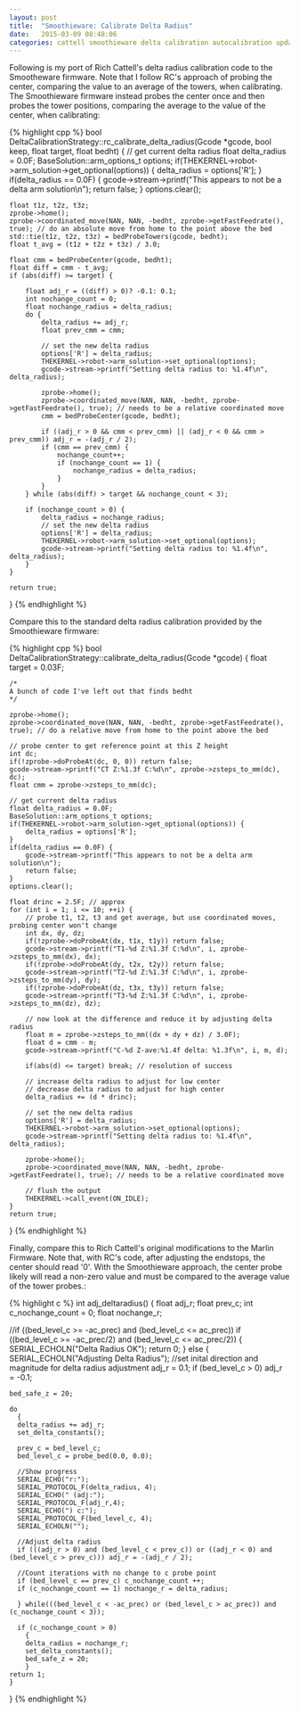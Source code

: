 ```yaml
---
layout: post
title:  "Smoothieware: Calibrate Delta Radius"
date:   2015-03-09 08:48:06
categories: cattell smoothieware delta calibration autocalibration update
---
```

Following is my port of Rich Cattell's delta radius calibration code to the Smootheware firmware.  Note that I follow RC's approach of probing the center, comparing the value to an average of the towers, when calibrating.  The Smoothieware firmware instead probes the center once and then probes the tower positions, comparing the average to the value of the center, when calibrating:

{% highlight cpp %}
bool DeltaCalibrationStrategy::rc_calibrate_delta_radius(Gcode *gcode, bool keep, float target, float bedht)
{
    // get current delta radius
    float delta_radius = 0.0F;
    BaseSolution::arm_options_t options;
    if(THEKERNEL->robot->arm_solution->get_optional(options)) {
        delta_radius = options['R'];
    }
    if(delta_radius == 0.0F) {
        gcode->stream->printf("This appears to not be a delta arm solution\n");
        return false;
    }
    options.clear();

    float t1z, t2z, t3z;
    zprobe->home();
    zprobe->coordinated_move(NAN, NAN, -bedht, zprobe->getFastFeedrate(), true); // do an absolute move from home to the point above the bed
    std::tie(t1z, t2z, t3z) = bedProbeTowers(gcode, bedht);
    float t_avg = (t1z + t2z + t3z) / 3.0;

    float cmm = bedProbeCenter(gcode, bedht);
    float diff = cmm - t_avg;
    if (abs(diff) >= target) {

        float adj_r = ((diff) > 0)? -0.1: 0.1;
        int nochange_count = 0;
        float nochange_radius = delta_radius;
        do {
            delta_radius += adj_r;
            float prev_cmm = cmm;

            // set the new delta radius
            options['R'] = delta_radius;
            THEKERNEL->robot->arm_solution->set_optional(options);
            gcode->stream->printf("Setting delta radius to: %1.4f\n", delta_radius);

            zprobe->home();
            zprobe->coordinated_move(NAN, NAN, -bedht, zprobe->getFastFeedrate(), true); // needs to be a relative coordinated move
            cmm = bedProbeCenter(gcode, bedht);

            if ((adj_r > 0 && cmm < prev_cmm) || (adj_r < 0 && cmm > prev_cmm)) adj_r = -(adj_r / 2);
            if (cmm == prev_cmm) {
                nochange_count++;
                if (nochange_count == 1) {
                    nochange_radius = delta_radius;
                }
            }
        } while (abs(diff) > target && nochange_count < 3);

        if (nochange_count > 0) {
            delta_radius = nochange_radius;
            // set the new delta radius
            options['R'] = delta_radius;
            THEKERNEL->robot->arm_solution->set_optional(options);
            gcode->stream->printf("Setting delta radius to: %1.4f\n", delta_radius);
        }
    }

    return true;
}
{% endhighlight %}

Compare this to the standard delta radius calibration provided by the Smoothieware firmware:

{% highlight cpp %}
bool DeltaCalibrationStrategy::calibrate_delta_radius(Gcode *gcode)
{
    float target = 0.03F;

    /*
    A bunch of code I've left out that finds bedht 
    */

    zprobe->home();
    zprobe->coordinated_move(NAN, NAN, -bedht, zprobe->getFastFeedrate(), true); // do a relative move from home to the point above the bed

    // probe center to get reference point at this Z height
    int dc;
    if(!zprobe->doProbeAt(dc, 0, 0)) return false;
    gcode->stream->printf("CT Z:%1.3f C:%d\n", zprobe->zsteps_to_mm(dc), dc);
    float cmm = zprobe->zsteps_to_mm(dc);

    // get current delta radius
    float delta_radius = 0.0F;
    BaseSolution::arm_options_t options;
    if(THEKERNEL->robot->arm_solution->get_optional(options)) {
        delta_radius = options['R'];
    }
    if(delta_radius == 0.0F) {
        gcode->stream->printf("This appears to not be a delta arm solution\n");
        return false;
    }
    options.clear();

    float drinc = 2.5F; // approx
    for (int i = 1; i <= 10; ++i) {
        // probe t1, t2, t3 and get average, but use coordinated moves, probing center won't change
        int dx, dy, dz;
        if(!zprobe->doProbeAt(dx, t1x, t1y)) return false;
        gcode->stream->printf("T1-%d Z:%1.3f C:%d\n", i, zprobe->zsteps_to_mm(dx), dx);
        if(!zprobe->doProbeAt(dy, t2x, t2y)) return false;
        gcode->stream->printf("T2-%d Z:%1.3f C:%d\n", i, zprobe->zsteps_to_mm(dy), dy);
        if(!zprobe->doProbeAt(dz, t3x, t3y)) return false;
        gcode->stream->printf("T3-%d Z:%1.3f C:%d\n", i, zprobe->zsteps_to_mm(dz), dz);

        // now look at the difference and reduce it by adjusting delta radius
        float m = zprobe->zsteps_to_mm((dx + dy + dz) / 3.0F);
        float d = cmm - m;
        gcode->stream->printf("C-%d Z-ave:%1.4f delta: %1.3f\n", i, m, d);

        if(abs(d) <= target) break; // resolution of success

        // increase delta radius to adjust for low center
        // decrease delta radius to adjust for high center
        delta_radius += (d * drinc);

        // set the new delta radius
        options['R'] = delta_radius;
        THEKERNEL->robot->arm_solution->set_optional(options);
        gcode->stream->printf("Setting delta radius to: %1.4f\n", delta_radius);

        zprobe->home();
        zprobe->coordinated_move(NAN, NAN, -bedht, zprobe->getFastFeedrate(), true); // needs to be a relative coordinated move

        // flush the output
        THEKERNEL->call_event(ON_IDLE);
    }
    return true;
}
{% endhighlight %}

Finally, compare this to Rich Cattell's original modifications to the Marlin Firmware.  Note that, with RC's code, after adjusting the endstops, the center should read '0'.  With the Smoothieware approach, the center probe likely will read a non-zero value and must be compared to the average value of the tower probes.:

{% highlight c %}
int adj_deltaradius() 
{
  float adj_r;
  float prev_c;
  int c_nochange_count = 0;
  float nochange_r;
  
  //if ((bed_level_c >= -ac_prec) and (bed_level_c <= ac_prec))
  if ((bed_level_c >= -ac_prec/2) and (bed_level_c <= ac_prec/2))
    {
    SERIAL_ECHOLN("Delta Radius OK");
    return 0;
    }
  else
    {
    SERIAL_ECHOLN("Adjusting Delta Radius");
    //set inital direction and magnitude for delta radius adjustment
    adj_r = 0.1;
    if (bed_level_c > 0) adj_r = -0.1;
  
    bed_safe_z = 20;
    
    do
      {
      delta_radius += adj_r;
      set_delta_constants();
    
      prev_c = bed_level_c;
      bed_level_c = probe_bed(0.0, 0.0);

      //Show progress
      SERIAL_ECHO("r:");
      SERIAL_PROTOCOL_F(delta_radius, 4);
      SERIAL_ECHO(" (adj:");
      SERIAL_PROTOCOL_F(adj_r,4);
      SERIAL_ECHO(") c:");
      SERIAL_PROTOCOL_F(bed_level_c, 4);
      SERIAL_ECHOLN("");
   
      //Adjust delta radius
      if (((adj_r > 0) and (bed_level_c < prev_c)) or ((adj_r < 0) and (bed_level_c > prev_c))) adj_r = -(adj_r / 2);

      //Count iterations with no change to c probe point
      if (bed_level_c == prev_c) c_nochange_count ++;
      if (c_nochange_count == 1) nochange_r = delta_radius;

      } while(((bed_level_c < -ac_prec) or (bed_level_c > ac_prec)) and (c_nochange_count < 3));
    
      if (c_nochange_count > 0) 
        {
        delta_radius = nochange_r;
        set_delta_constants();
        bed_safe_z = 20;
        }
    return 1;
    }
}
{% endhighlight %}
